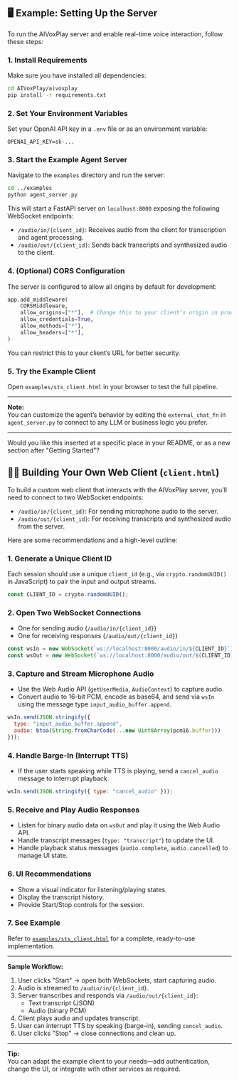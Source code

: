 
## 🖥️ Example: Setting Up the Server

To run the AIVoxPlay server and enable real-time voice interaction, follow these steps:

### 1. Install Requirements

Make sure you have installed all dependencies:

```bash
cd AIVoxPlay/aivoxplay
pip install -r requirements.txt
```

### 2. Set Your Environment Variables

Set your OpenAI API key in a `.env` file or as an environment variable:

```env
OPENAI_API_KEY=sk-...
```

### 3. Start the Example Agent Server

Navigate to the `examples` directory and run the server:

```bash
cd ../examples
python agent_server.py
```

This will start a FastAPI server on `localhost:8000` exposing the following WebSocket endpoints:

- `/audio/in/{client_id}`: Receives audio from the client for transcription and agent processing.
- `/audio/out/{client_id}`: Sends back transcripts and synthesized audio to the client.

### 4. (Optional) CORS Configuration

The server is configured to allow all origins by default for development:

```python
app.add_middleware(
    CORSMiddleware,
    allow_origins=["*"],  # Change this to your client’s origin in production
    allow_credentials=True,
    allow_methods=["*"],
    allow_headers=["*"],
)
```

You can restrict this to your client’s URL for better security.

### 5. Try the Example Client

Open `examples/sts_client.html` in your browser to test the full pipeline.

---

**Note:**  
You can customize the agent’s behavior by editing the `external_chat_fn` in `agent_server.py` to connect to any LLM or business logic you prefer.

---

Would you like this inserted at a specific place in your README, or as a new section after "Getting Started"?


## 🧑‍💻 Building Your Own Web Client (`client.html`)

To build a custom web client that interacts with the AIVoxPlay server, you’ll need to connect to two WebSocket endpoints:

- `/audio/in/{client_id}`: For sending microphone audio to the server.
- `/audio/out/{client_id}`: For receiving transcripts and synthesized audio from the server.

Here are some recommendations and a high-level outline:

### 1. Generate a Unique Client ID

Each session should use a unique `client_id` (e.g., via `crypto.randomUUID()` in JavaScript) to pair the input and output streams.

```js
const CLIENT_ID = crypto.randomUUID();
```

### 2. Open Two WebSocket Connections

- One for sending audio (`/audio/in/{client_id}`)
- One for receiving responses (`/audio/out/{client_id}`)

```js
const wsIn = new WebSocket(`ws://localhost:8000/audio/in/${CLIENT_ID}`);
const wsOut = new WebSocket(`ws://localhost:8000/audio/out/${CLIENT_ID}`);
```

### 3. Capture and Stream Microphone Audio

- Use the Web Audio API (`getUserMedia`, `AudioContext`) to capture audio.
- Convert audio to 16-bit PCM, encode as base64, and send via `wsIn` using the message type `input_audio_buffer.append`.

```js
wsIn.send(JSON.stringify({
  type: "input_audio_buffer.append",
  audio: btoa(String.fromCharCode(...new Uint8Array(pcm16.buffer)))
}));
```

### 4. Handle Barge-In (Interrupt TTS)

- If the user starts speaking while TTS is playing, send a `cancel_audio` message to interrupt playback.

```js
wsIn.send(JSON.stringify({ type: "cancel_audio" }));
```

### 5. Receive and Play Audio Responses

- Listen for binary audio data on `wsOut` and play it using the Web Audio API.
- Handle transcript messages (`type: "transcript"`) to update the UI.
- Handle playback status messages (`audio.complete`, `audio.cancelled`) to manage UI state.

### 6. UI Recommendations

- Show a visual indicator for listening/playing states.
- Display the transcript history.
- Provide Start/Stop controls for the session.

### 7. See Example

Refer to [`examples/sts_client.html`](examples/sts_client.html) for a complete, ready-to-use implementation.

---

**Sample Workflow:**

1. User clicks "Start" → open both WebSockets, start capturing audio.
2. Audio is streamed to `/audio/in/{client_id}`.
3. Server transcribes and responds via `/audio/out/{client_id}`:
    - Text transcript (JSON)
    - Audio (binary PCM)
4. Client plays audio and updates transcript.
5. User can interrupt TTS by speaking (barge-in), sending `cancel_audio`.
6. User clicks "Stop" → close connections and clean up.

---

**Tip:**  
You can adapt the example client to your needs—add authentication, change the UI, or integrate with other services as required.
